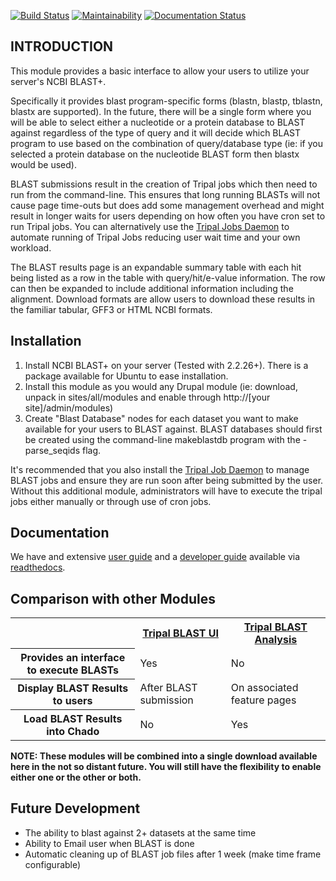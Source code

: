 
[![Build Status](https://travis-ci.org/tripal/tripal_blast.svg?branch=7.x-1.x)](https://travis-ci.org/tripal/tripal_blast)
[![Maintainability](https://api.codeclimate.com/v1/badges/5071f91a02a3fcafc275/maintainability)](https://codeclimate.com/github/tripal/tripal_blast/maintainability)
[![Documentation Status](https://readthedocs.org/projects/tripal-blast-ui/badge/?version=latest)](https://tripal-blast-ui.readthedocs.io/en/latest/?badge=latest)

INTRODUCTION
------------
This module provides a basic interface to allow your users to utilize your
server's NCBI BLAST+.

Specifically it provides blast program-specific forms (blastn, blastp, tblastn, 
blastx are supported). In the future, there will be a single form where you 
will be able to select either a nucleotide or a protein database to BLAST
against regardless of the type of query and it will decide which BLAST
program to use based on the combination of query/database type (ie: if you
selected a protein database on the nucleotide BLAST form then blastx would
be used).

BLAST submissions result in the creation of Tripal jobs which then need to run
from the command-line. This ensures that long running BLASTs will not cause
page time-outs but does add some management overhead and might result in longer
waits for users depending on how often you have cron set to run Tripal jobs.
You can alternatively use the [Tripal Jobs Daemon](https://github.com/tripal/tripal/tree/7.x-3.x/tripal_daemon) 
to automate running of Tripal Jobs reducing user wait time and your own workload.

The BLAST results page is an expandable summary table with each hit being
listed as a row in the table with query/hit/e-value information. The row can
then be expanded to include additional information including the alignment.
Download formats are allow users to download these results in the familiar 
tabular, GFF3 or HTML NCBI formats.

Installation
------------
1. Install NCBI BLAST+ on your server (Tested with 2.2.26+). There is a
   package available for Ubuntu to ease installation.
2. Install this module as you would any Drupal module (ie: download, unpack
   in sites/all/modules and enable through http://[your site]/admin/modules)
3. Create "Blast Database" nodes for each dataset you want to make available
   for your users to BLAST against. BLAST databases should first be created
   using the command-line makeblastdb program with the -parse_seqids flag.
   
 It's recommended that you also install the [Tripal Job Daemon](https://github.com/tripal/tripal/tree/7.x-3.x/tripal_daemon) 
 to manage BLAST jobs and ensure they are run soon after being submitted 
 by the user. Without this additional module, administrators will have to 
 execute the tripal jobs either manually or through use of cron jobs.

Documentation
--------------

We have and extensive [user guide](https://tripal-blast-ui.readthedocs.io/en/latest/user_guide.html) and a [developer guide](https://tripal-blast-ui.readthedocs.io/en/latest/dev_guide.html)  available via [readthedocs](https://tripal-blast-ui.readthedocs.io/en/latest/index.html).

Comparison with other Modules
------------------------------
<table>
<tr><th></th><th><a href="project/tripal_blast">Tripal BLAST UI</a></th><th><a href="project/tripal_blast_analysis">Tripal BLAST Analysis</a></th></tr>
<tr><th>Provides an interface to execute BLASTs</th><td>Yes</td><td>No</td></tr>
<tr><th>Display BLAST Results to users</th><td>After BLAST submission</td><td>On associated feature pages</td></tr>
<tr><th>Load BLAST Results into Chado</th><td>No</td><td>Yes</td></tr>
</table>

**NOTE: These modules will be combined into a single download available 
here in the not so distant future. You will still have the flexibility 
to enable either one or the other or both.**

Future Development
-------------------
 - The ability to blast against 2+ datasets at the same time
 - Ability to Email user when BLAST is done
 - Automatic cleaning up of BLAST job files after 1 week (make time frame configurable)
